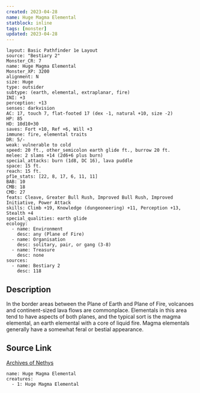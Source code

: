```yaml
---
created: 2023-04-28
name: Huge Magma Elemental
statblock: inline
tags: [monster]
updated: 2023-04-28
---
```

```statblock
layout: Basic Pathfinder 1e Layout
source: "Bestiary 2"
Monster_CR: 7
name: Huge Magma Elemental
Monster_XP: 3200
alignment: N
size: Huge
type: outsider
subtype: (earth, elemental, extraplanar, fire)
INI: +3
perception: +13
senses: darkvision
AC: 17, touch 7, flat-footed 17 (dex -1, natural +10, size -2)
HP: 85
HD: 10d10+30
saves: Fort +10, Ref +6, Will +3
immune: fire, elemental traits
DR: 5/-
weak: vulnerable to cold
speed: 20 ft., other_semicolon earth glide ft., burrow 20 ft.
melee: 2 slams +14 (2d6+6 plus burn)
special_attacks: burn (1d8, DC 16), lava puddle
space: 15 ft.
reach: 15 ft.
pf1e_stats: [22, 8, 17, 6, 11, 11]
BAB: 10
CMB: 18
CMD: 27
feats: Cleave, Greater Bull Rush, Improved Bull Rush, Improved Initiative, Power Attack
skills: Climb +19, Knowledge (dungeoneering) +11, Perception +13, Stealth +4
special_qualities: earth glide
ecology:
  - name: Environment
    desc: any (Plane of Fire)
  - name: Organisation
    desc: solitary, pair, or gang (3-8)
  - name: Treasure
    desc: none
sources:
  - name: Bestiary 2
    desc: 118
```
## Description
In the border areas between the Plane of Earth and Plane of Fire, volcanoes and continent-sized lava flows are commonplace. Elementals in this area tend to have aspects of both planes, and the typical sort is the magma elemental, an earth elemental with a core of liquid fire. Magma elementals generally have a somewhat feral or bestial appearance.
## Source Link
[Archives of Nethys](https://aonprd.com/MonsterDisplay.aspx?ItemName=Huge%20Magma%20Elemental)
```encounter-table
name: Huge Magma Elemental
creatures:
  - 1: Huge Magma Elemental
```
